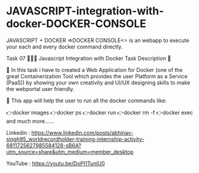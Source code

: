 # JAVASCRIPT-integration-with-docker-DOCKER-CONSOLE

JAVASCRIPT + DOCKER =>DOCKER CONSOLE<=  is an webapp to execute your each and every docker command directly. 

Task 07 👨🏻‍💻
Javascript Integration with Docker
Task Description 📄

📌 In this task i have to created a Web Application for Docker (one of the great Containerization Tool which provides the user Platform as a Service (PaaS)) by showing your own creativity and UI/UX designing skills to make the webportal user friendly.

📌 This app will help the user to run all the docker commands like:
 
  👉docker images
  👉docker ps
  👉docker run
  👉docker rm -f
  👉docker exec
  and much more......
 
 Linkedin : https://www.linkedin.com/posts/abhinav-singh95_worldrecordholder-training-internship-activity-6811725627985584128-sB6A?utm_source=share&utm_medium=member_desktop
 
 YouTube : https://youtu.be/DoPI1TunlU0
